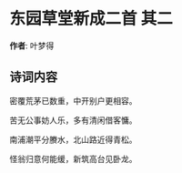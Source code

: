 # 东园草堂新成二首  其二

**作者**: 叶梦得

## 诗词内容

密覆荒茅已数重，中开别户更相容。

苦无公事妨人乐，多有清闲借客慵。

南浦潮平分賸水，北山路近得青松。

怪翁归意何能缓，新筑高台见卧龙。

